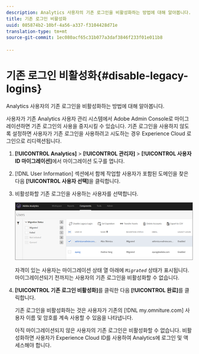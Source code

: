 ```yaml
---
description: Analytics 사용자의 기존 로그인을 비활성화하는 방법에 대해 알아봅니다.
title: 기존 로그인 비활성화
uuid: 085874b2-10bf-4a56-a337-f3104428d71e
translation-type: tm+mt
source-git-commit: 1ec080acf65c31b077a3daf3846f233f01e011b8

---
```



# 기존 로그인 비활성화{#disable-legacy-logins}

Analytics 사용자의 기존 로그인을 비활성화하는 방법에 대해 알아봅니다.

사용자가 기존 Analytics 사용자 관리 시스템에서 Adobe Admin Console로 마이그레이션하면 기존 로그인의 사용을 중지시킬 수 있습니다. 기존 로그인을 사용하지 않도록 설정하면 사용자가 기존 로그인을 사용하려고 시도하는 경우 Experience Cloud 로그인으로 리디렉션됩니다.

1. **[!UICONTROL Analytics]** &gt; **[!UICONTROL 관리자]** &gt; **[!UICONTROL 사용자 ID 마이그레이션]**&#x200B;에서 마이그레이션 도구를 엽니다.
1. [!DNL User Information] 섹션에서 함께 작업할 사용자가 포함된 도메인을 찾은 다음 **[!UICONTROL 사용자 선택]**&#x200B;을 클릭합니다.
1. 비활성화할 기존 로그인을 사용하는 사용자를 선택합니다.

   ![](assets/user-info.png)

   자격이 있는 사용자는 마이그레이션 상태 열 아래에 *`Migrated`* 상태가 표시됩니다. 마이그레이션되기 전까지는 사용자의 기존 로그인을 비활성화할 수 없습니다.
1. **[!UICONTROL 기존 로그인 비활성화]**&#x200B;를 클릭한 다음 **[!UICONTROL 완료]**&#x200B;를 클릭합니다.

   기존 로그인을 비활성화하는 것은 사용자가 기존의 [!DNL my.omniture.com] 사용자 이름 및 암호를 계속 사용할 수 있음을 나타냅니다.

   아직 마이그레이션되지 않은 사용자의 기존 로그인은 비활성화할 수 없습니다. 비활성화하면 사용자가 Experience Cloud ID를 사용하여 Analytics에 로그인 및 액세스해야 합니다.

